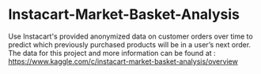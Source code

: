 # Instacart-Market-Basket-Analysis
Use Instacart's provided anonymized data on customer orders over time to predict which previously purchased products will be in a user’s next order. 
The data for this project and more information can be found at : https://www.kaggle.com/c/instacart-market-basket-analysis/overview

